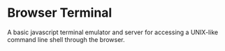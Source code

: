 
# Browser Terminal

A basic javascript terminal emulator and server for accessing a UNIX-like command line shell through the browser.